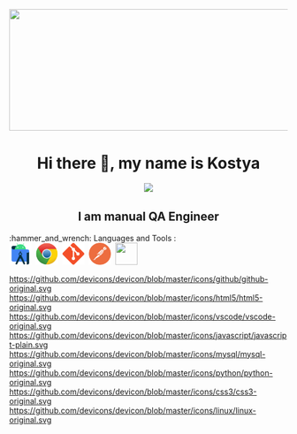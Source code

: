 <div id="cover" align="center">
  <img src="https://kartinkin.net/uploads/posts/2021-07/1626196570_20-kartinkin-com-p-kover-fon-krasivo-26.jpg" width="900" height="220"/>
</div>
<div id="header" align="center">
  <h1>Hi there 👋, my name is Kostya</h1>
  <img src="https://media.giphy.com/media/Ll22OhMLAlVDb8UQWe/giphy.gif" width="100"/>
  <h2>I am manual QA Engineer</h2>
</div>
:hammer_and_wrench: Languages and Tools :
<div>
  <img src="https://github.com/devicons/devicon/blob/master/icons/androidstudio/androidstudio-original.svg" title="androidstudio" alt="androidstudio" width="40" height="40"/>&nbsp;
  <img src="https://github.com/devicons/devicon/blob/master/icons/chrome/chrome-original.svg" title="chrome" alt="chrome" width="40" height="40"/>&nbsp;
  <img src="https://github.com/devicons/devicon/blob/master/icons/git/git-original.svg" title="git" alt="git" width="40" height="40"/>&nbsp;
  <img src="https://github.com/EEEKosta/icon/blob/main/postman-icon.svg" title="postman" alt="postman" width="40" height="40"/>&nbsp;
  <img src="" title="" alt="" width="40" height="40"/>&nbsp;
</div>

https://github.com/devicons/devicon/blob/master/icons/github/github-original.svg
https://github.com/devicons/devicon/blob/master/icons/html5/html5-original.svg
https://github.com/devicons/devicon/blob/master/icons/vscode/vscode-original.svg
https://github.com/devicons/devicon/blob/master/icons/javascript/javascript-plain.svg
https://github.com/devicons/devicon/blob/master/icons/mysql/mysql-original.svg
https://github.com/devicons/devicon/blob/master/icons/python/python-original.svg
https://github.com/devicons/devicon/blob/master/icons/css3/css3-original.svg
https://github.com/devicons/devicon/blob/master/icons/linux/linux-original.svg
